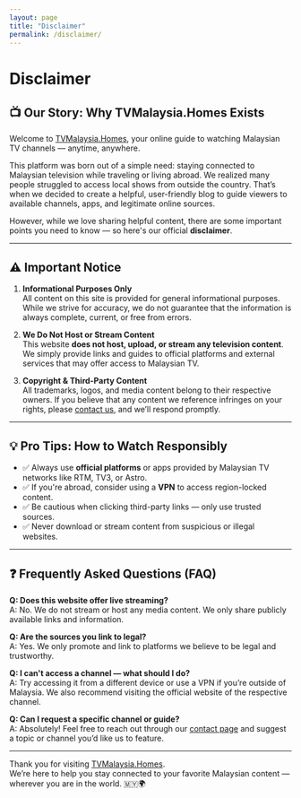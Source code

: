 ```yaml
---
layout: page
title: "Disclaimer"
permalink: /disclaimer/
---
```


# Disclaimer

## 📺 Our Story: Why TVMalaysia.Homes Exists

Welcome to [TVMalaysia.Homes](https://www.tvmalaysia.homes/), your online guide to watching Malaysian TV channels — anytime, anywhere.

This platform was born out of a simple need: staying connected to Malaysian television while traveling or living abroad. We realized many people struggled to access local shows from outside the country. That’s when we decided to create a helpful, user-friendly blog to guide viewers to available channels, apps, and legitimate online sources.

However, while we love sharing helpful content, there are some important points you need to know — so here's our official **disclaimer**.

---

## ⚠️ Important Notice

1. **Informational Purposes Only**  
   All content on this site is provided for general informational purposes. While we strive for accuracy, we do not guarantee that the information is always complete, current, or free from errors.

2. **We Do Not Host or Stream Content**  
   This website **does not host, upload, or stream any television content**. We simply provide links and guides to official platforms and external services that may offer access to Malaysian TV.

3. **Copyright & Third-Party Content**  
   All trademarks, logos, and media content belong to their respective owners. If you believe that any content we reference infringes on your rights, please [contact us](/contact/), and we’ll respond promptly.

---

## 💡 Pro Tips: How to Watch Responsibly

- ✅ Always use **official platforms** or apps provided by Malaysian TV networks like RTM, TV3, or Astro.
- ✅ If you're abroad, consider using a **VPN** to access region-locked content.
- ✅ Be cautious when clicking third-party links — only use trusted sources.
- ✅ Never download or stream content from suspicious or illegal websites.

---

## ❓ Frequently Asked Questions (FAQ)

**Q: Does this website offer live streaming?**  
A: No. We do not stream or host any media content. We only share publicly available links and information.

**Q: Are the sources you link to legal?**  
A: Yes. We only promote and link to platforms we believe to be legal and trustworthy.

**Q: I can't access a channel — what should I do?**  
A: Try accessing it from a different device or use a VPN if you’re outside of Malaysia. We also recommend visiting the official website of the respective channel.

**Q: Can I request a specific channel or guide?**  
A: Absolutely! Feel free to reach out through our [contact page](/contact/) and suggest a topic or channel you’d like us to feature.

---

Thank you for visiting [TVMalaysia.Homes](https://www.tvmalaysia.homes/).  
We’re here to help you stay connected to your favorite Malaysian content — wherever you are in the world. 🇲🇾🌍

